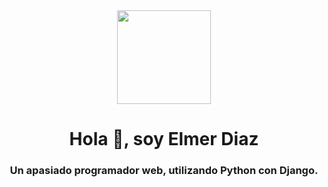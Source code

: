 <div id="header" align="center">
    <img src="https://media3.giphy.com/media/qgQUggAC3Pfv687qPC/giphy.gif" width="150"/>
    <h1 align="center">Hola 👋, soy Elmer Diaz</h1>
    <h3 align="center">
        Un apasiado programador web, utilizando Python con Django.
    </h3>
</div>
